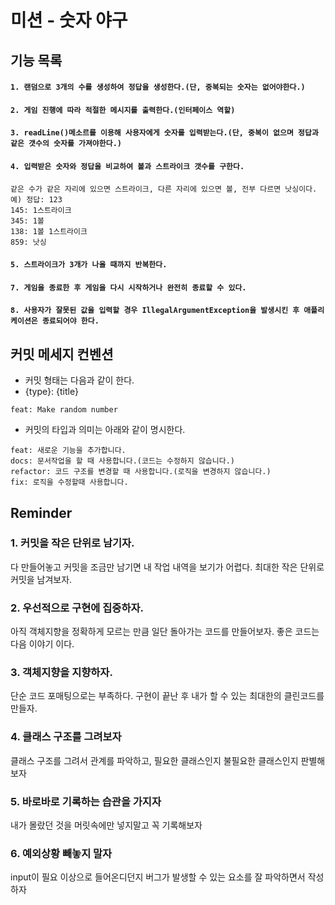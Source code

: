 # 미션 - 숫자 야구

## 기능 목록

#### `1. 랜덤으로 3개의 수를 생성하여 정답을 생성한다.(단, 중복되는 숫자는 없어야한다.)`

#### `2. 게임 진행에 따라 적절한 메시지를 출력한다.(인터페이스 역할)`

#### `3. readLine()메소르를 이용해 사용자에게 숫자를 입력받는다.(단, 중복이 없으며 정답과 같은 갯수의 숫자를 가져야한다.)`

#### `4. 입력받은 숫자와 정답을 비교하여 볼과 스트라이크 갯수를 구한다.`

```agsl
같은 수가 같은 자리에 있으면 스트라이크, 다른 자리에 있으면 볼, 전부 다르면 낫싱이다.
예) 정답: 123
145: 1스트라이크
345: 1볼
138: 1볼 1스트라이크
859: 낫싱
```

#### `5. 스트라이크가 3개가 나올 때까지 반복한다.`

#### `7. 게임을 종료한 후 게임을 다시 시작하거나 완전히 종료할 수 있다.`

#### `8. 사용자가 잘못된 값을 입력할 경우 IllegalArgumentException을 발생시킨 후 애플리케이션은 종료되어야 한다.`

## 커밋 메세지 컨벤션

- 커밋 형태는 다음과 같이 한다.
- {type}: {title}

```
feat: Make random number
```

- 커밋의 타입과 의미는 아래와 같이 명시한다.

```
feat: 새로운 기능을 추가합니다.
docs: 문서작업을 할 때 사용합니다.(코드는 수정하지 않습니다.)
refactor: 코드 구조를 변경할 때 사용합니다.(로직을 변경하지 않습니다.)
fix: 로직을 수정할때 사용합니다.
```

## Reminder

### 1. 커밋을 작은 단위로 남기자.

다 만들어놓고 커밋을 조금만 남기면 내 작업 내역을 보기가 어렵다. 최대한 작은 단위로 커밋을 남겨보자.

### 2. 우선적으로 구현에 집중하자.

아직 객체지향을 정확하게 모르는 만큼 일단 돌아가는 코드를 만들어보자. 좋은 코드는 다음 이야기 이다.

### 3. 객체지향을 지향하자.

단순 코드 포매팅으로는 부족하다. 구현이 끝난 후 내가 할 수 있는 최대한의 클린코드를 만들자.

### 4. 클래스 구조를 그려보자

클래스 구조를 그려서 관계를 파악하고, 필요한 클래스인지 불필요한 클래스인지 판별해보자

### 5. 바로바로 기록하는 습관을 가지자

내가 몰랐던 것을 머릿속에만 넣지말고 꼭 기록해보자

### 6. 예외상황 빼놓지 말자

input이 필요 이상으로 들어온디던지 버그가 발생할 수 있는 요소를 잘 파악하면서 작성하자
